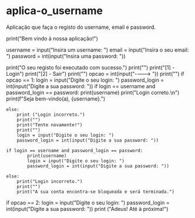 # aplica-o_username
Aplicação que faça o registo do username, email e password.






print("Bem vindo à nossa aplicação!")

username = input("Insira um username: ")
email = input("Insira o seu email: ")
password = int(input("Insira uma password: "))

print("O seu registo foi executado com sucesso.")
print("")
print("[1] - Login")
print("[2] - Sair")
print("")
opcao = int(input("----> "))
print("")
if opcao == 1:
    login = input("Digite o seu login: ")
    password_login = int(input("Digite a sua password: "))
    if login == username and password_login == password:
        print(username)
        print("Login correto.\n")
        print(f"Seja bem-vindo(a), {username}.")

    else:
        print ("Login incorreto.")
        print("")
        print("Tente novamente!")
        print("")
        login = input("Digite o seu login: ")
        password_login = int(input("Digite a sua password: "))

    if login == username and password_login == password:
            print(username)
            login = input("Digite o seu login: ")
            password_login = int(input("Digite a sua password: "))

    else:
        print("Login incorreto.")
        print("")
        print("A sua conta encontra-se bloqueada e será terminada.")

if opcao == 2:
    login = input("Digite o seu login: ")
    password_login = int(input("Digite a sua password: "))
    print ("Adeus! Até à próxima!")
